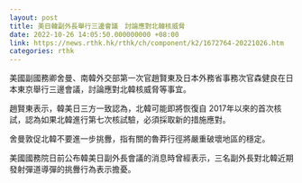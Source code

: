 ```yaml
---
layout: post
title: 美日韓副外長舉行三邊會議　討論應對北韓核威脅
date: 2022-10-26 14:05:50.000000000 +08:00
link: https://news.rthk.hk/rthk/ch/component/k2/1672764-20221026.htm
categories: rthk
---
```


美國副國務卿舍曼、南韓外交部第一次官趙賢東及日本外務省事務次官森健良在日本東京舉行三邊會議，討論應對北韓核威脅等事宜。

趙賢東表示，韓美日三方一致認為，北韓可能即將恢復自 2017年以來的首次核試，認為如果北韓進行第七次核試驗，必須採取新的措施應對。

舍曼敦促北韓不要進一步挑釁，指有關的魯莽行徑將嚴重破壞地區的穩定。

美國國務院日前公布韓美日副外長會議的消息時曾經表示，三名副外長對北韓近期發射彈道導彈的挑釁行為表示擔憂。
